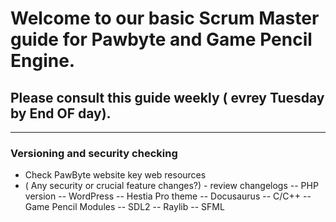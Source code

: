 # Welcome to our basic Scrum Master guide for Pawbyte and Game Pencil Engine.

## Please consult this guide weekly ( evrey Tuesday by End OF day).
---

### Versioning and security checking
- Check PawByte website key web resources
- ( Any security or crucial feature changes?) - review changelogs
-- PHP version
-- WordPress
-- Hestia Pro theme
-- Docusaurus
-- C/C++ 
-- Game Pencil Modules
-- SDL2
-- Raylib
-- SFML
